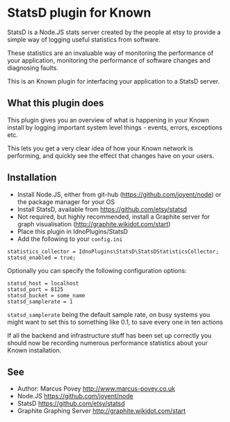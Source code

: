 StatsD plugin for Known
=======================

StatsD is a Node.JS stats server created by the people at etsy to provide a simple way of logging useful statistics from software.

These statistics are an invaluable way of monitoring the performance of your application, monitoring the performance of software
changes and diagnosing faults.

This is an Known plugin for interfacing your application to a StatsD server.

What this plugin does
---------------------
This plugin gives you an overview of what is happening in your Known install by logging important system level things - events, errors, exceptions etc.

This lets you get a very clear idea of how your Known network is performing, and quickly see the effect that changes have on your users.

Installation
------------
 * Install Node.JS, either from git-hub (https://github.com/joyent/node) or the package manager for your OS
 * Install StatsD, available from https://github.com/etsy/statsd
 * Not required, but highly recommended, install a Graphite server for graph visualisation (http://graphite.wikidot.com/start)
 * Place this plugin in IdnoPlugins/StatsD
 * Add the following to your ```config.ini```

```
statistics_collector = IdnoPlugins\StatsD\StatsDStatisticsCollector;
statsd_enabled = true;
```

Optionally you can specify the following configuration options:

```
statsd_host = localhost
statsd_port = 8125
statsd_bucket = some_name
statsd_samplerate = 1 
```

```statsd_samplerate``` being the default sample rate, on busy systems you might want to set this to something like 0.1, to save every one in ten actions

If all the backend and infrastructure stuff has been set up correctly you should now be recording numerous performance statistics about your Known installation.

See
---
 * Author: Marcus Povey <http://www.marcus-povey.co.uk>
 * Node.JS <https://github.com/joyent/node>
 * StatsD <https://github.com/etsy/statsd>
 * Graphite Graphing Server <http://graphite.wikidot.com/start>
